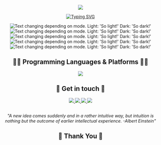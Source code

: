 <div align='center'>
  
![](https://capsule-render.vercel.app/api?type=waving&height=200&color=0F0FF0&text=Hello,%20I'm%20Abdelrahman!&fontColor=FFFF&fontAlign=50&fontAlignY=40&animation=fadeIn)

<p align="center">
  <a href="https://git.io/typing-svg"><img src="https://readme-typing-svg.herokuapp.com?font=Fira+Code&duration=3000&pause=500&color=F75C7E&center=true&random=false&width=720&lines=Computer+Engineering+Junior+and+Backend+Developer;Aspiring+to+learn+new+things+and+sharpen+my+skills" alt="Typing SVG" /></a>
</p> 

</div>

  
<div align='center'>
  
<!-- <img width="250" align="right" src="https://c.tenor.com/_DOBjnGspYAAAAAM/code-coding.gif"> -->

<picture>
  <source media="(prefers-color-scheme: dark)" srcset="http://github-profile-summary-cards.vercel.app/api/cards/profile-details?username=Abdulrahman-Mostafa10&theme=github_dark">
  <img alt="Text changing depending on mode. Light: 'So light!' Dark: 'So dark!'" src="http://github-profile-summary-cards.vercel.app/api/cards/profile-details?username=Abdulrahman-Mostafa10&theme=github_dark">
</picture>

<picture>
  <source media="(prefers-color-scheme: dark)" srcset="http://github-profile-summary-cards.vercel.app/api/cards/repos-per-language?username=Abdulrahman-Mostafa10&theme=github_dark">
  <img alt="Text changing depending on mode. Light: 'So light!' Dark: 'So dark!'" src="http://github-profile-summary-cards.vercel.app/api/cards/repos-per-language?username=Abdulrahman-Mostafa10&theme=github_dark">
</picture>

<picture>
  <source media="(prefers-color-scheme: dark)" srcset="http://github-profile-summary-cards.vercel.app/api/cards/most-commit-language?username=Abdulrahman-Mostafa10&theme=github_dark">
  <img alt="Text changing depending on mode. Light: 'So light!' Dark: 'So dark!'" src="http://github-profile-summary-cards.vercel.app/api/cards/most-commit-language?username=Abdulrahman-Mostafa10&theme=github_dark">
</picture>

 <picture>
  <source media="(prefers-color-scheme: dark)" srcset="http://github-profile-summary-cards.vercel.app/api/cards/stats?username=Abdulrahman-Mostafa10&theme=github_dark">
  <img alt="Text changing depending on mode. Light: 'So light!' Dark: 'So dark!'" src="http://github-profile-summary-cards.vercel.app/api/cards/stats?username=Abdulrahman-Mostafa10&theme=github_dark">
</picture>

<picture>
  <source media="(prefers-color-scheme: dark)" srcset="http://github-profile-summary-cards.vercel.app/api/cards/productive-time?username=Abdulrahman-Mostafa10&theme=github_dark&utcOffset=8">
  <img alt="Text changing depending on mode. Light: 'So light!' Dark: 'So dark!'" src="http://github-profile-summary-cards.vercel.app/api/cards/productive-time?username=Abdulrahman-Mostafa10&theme=github_dark&utcOffset=8">
</picture>

</div>

<div align='center'>
    <h2> 👨‍💻 Programming Languages & Platforms 👩‍💻 </h2>
     <a href="https://skillicons.dev/"><img src="https://skillicons.dev/icons?i=python,tensorflow,ruby,rails,nodejs,ts,js,java,cpp,c,mysql,postgresql,html,sass,arduino"/></a>
</div>

<div align='center'>
   <h2> 💬 Get in touch 💬 </h2>
  <a href="https://x.com/_AMostafa_/"> 
  <img src="https://skillicons.dev/icons?i=twitter"/>
  </a>
    <a href="https://www.linkedin.com/in/abd-el-rahman-mostafa-cmp1010/"> 
  <img src="https://skillicons.dev/icons?i=linkedin"/>
        </a>
      <a href="https://discord.com/channels/@me"> 
  <img src="https://skillicons.dev/icons?i=discord"/>
          </a>
         <a href="https://stackoverflow.com/users/23028306/abd-el-rahman-mostafa"> 
  <img src="https://skillicons.dev/icons?i=stackoverflow"/>
             </a>
  </div>

<br>
<p align='center'><i> "A new idea comes suddenly and in a rather intuitive way, but intuition is nothing but the outcome of earlier intellectual experience. -Albert Einstein" </i></p>
  
  
  <div align='center'>
   <h2> 💖 Thank You 💖 </h2>
